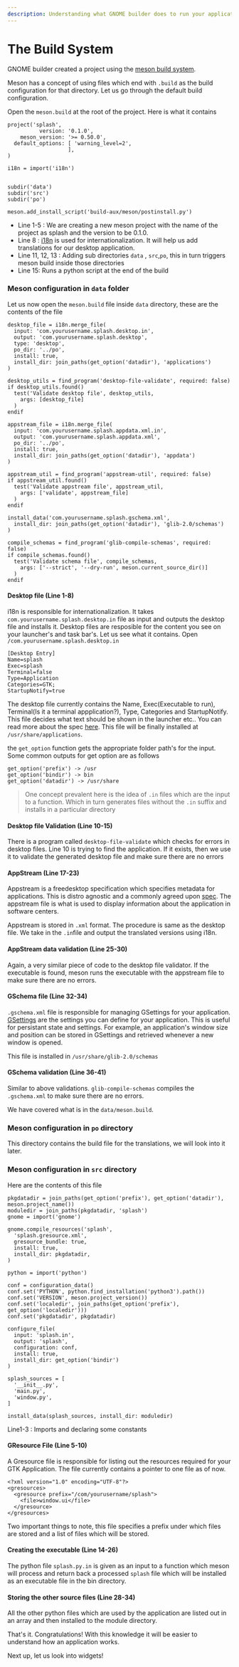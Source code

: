 ```yaml
---
description: Understanding what GNOME builder does to run your application
---
```


# The Build System

GNOME builder created a project using the [meson build system](https://mesonbuild.com/). 

Meson has a concept of using files which end with `.build` as the build configuration for that directory. Let us go through the default build configuration.

Open the `meson.build` at the root of the project. Here is what it contains

```text
project('splash',  
          version: '0.1.0',
    meson_version: '>= 0.50.0',
  default_options: [ 'warning_level=2',
                   ],
)

i18n = import('i18n')


subdir('data')
subdir('src')
subdir('po')

meson.add_install_script('build-aux/meson/postinstall.py')
```

* Line 1-5 : We are creating a new meson project with the name of the project as splash and the version to be 0.1.0.
* Line 8 : [i18n](https://www.wikiwand.com/en/Internationalization_and_localization) is used for internationalization. It will help us add translations for our desktop application.
* Line 11, 12, 13 : Adding sub directories `data` , `src`,`po`, this in turn triggers meson build inside those directories
* Line 15: Runs a python script at the end of the build

### Meson configuration in `data` folder

Let us now open the `meson.build` file inside `data` directory, these are the contents of the file

```text
desktop_file = i18n.merge_file(
  input: 'com.yourusername.splash.desktop.in',
  output: 'com.yourusername.splash.desktop',
  type: 'desktop',
  po_dir: '../po',
  install: true,
  install_dir: join_paths(get_option('datadir'), 'applications')
)

desktop_utils = find_program('desktop-file-validate', required: false)
if desktop_utils.found()
  test('Validate desktop file', desktop_utils,
    args: [desktop_file]
  )
endif

appstream_file = i18n.merge_file(
  input: 'com.yourusername.splash.appdata.xml.in',
  output: 'com.yourusername.splash.appdata.xml',
  po_dir: '../po',
  install: true,
  install_dir: join_paths(get_option('datadir'), 'appdata')
)

appstream_util = find_program('appstream-util', required: false)
if appstream_util.found()
  test('Validate appstream file', appstream_util,
    args: ['validate', appstream_file]
  )
endif

install_data('com.yourusername.splash.gschema.xml',
  install_dir: join_paths(get_option('datadir'), 'glib-2.0/schemas')
)

compile_schemas = find_program('glib-compile-schemas', required: false)
if compile_schemas.found()
  test('Validate schema file', compile_schemas,
    args: ['--strict', '--dry-run', meson.current_source_dir()]
  )
endif
```

#### Desktop file \(Line 1-8\)

i18n is responsible for internationalization. It takes `com.yourusername.splash.desktop.in` file as input and outputs the desktop file and installs it. Desktop files are resposible for the content you see on your launcher's and task bar's. Let us see what it contains. Open `/com.yourusername.splash.desktop.in` 

```text
[Desktop Entry]
Name=splash
Exec=splash
Terminal=false
Type=Application
Categories=GTK;
StartupNotify=true
```

The desktop file currently contains the Name, Exec\(Executable to run\), Terminal\(Is it a terminal appplication?\), Type, Categories and StartupNotify. This file decides what text should be shown in the launcher etc.. You can read more about the spec [here](https://developer.gnome.org/desktop-entry-spec/). This file will be finally installed at `/usr/share/applications`.

the `get_option` function gets the appropriate folder path's for the input. Some common outputs for get option are as follows

```text
get_option('prefix') -> /usr
get_option('bindir') -> bin
get_option('datadir') -> /usr/share
```

> One concept prevalent here is the idea of `.in` files which are the input to a function. Which in turn generates files without the `.in` suffix and installs in a particular directory

#### Desktop file Validation \(Line 10-15\)

There is a program called `desktop-file-validate` which checks for errors in desktop files. Line 10 is trying to find the application. If it exists, then we use it to validate the generated desktop file and make sure there are no errors

#### AppStream \(Line 17-23\)

Appstream is a freedesktop specification which specifies metadata for applications. This is distro agnostic and a commonly agreed upon [spec](https://www.freedesktop.org/software/appstream/docs/). The appstream file is what is used to display information about the application in software centers. 

Appstream is stored in `.xml` format. The procedure is same as the desktop file. We take in the `.in`file and output the translated versions using i18n.

#### AppStream data validation \(Line 25-30\)

Again, a very similar piece of code to the desktop file validator. If the executable is found, meson runs the executable with the appstream file to make sure there are no errors.

#### GSchema file \(Line 32-34\)

`.gschema.xml` file is responsible for managing GSettings for your application. [GSettings](https://developer.gnome.org/GSettings/) are the settings you can define for your application. This is useful for persistant state and settings. For example, an application's window size and position can be stored in GSettings and retrieved whenever a new window is opened.

This file is installed in `/usr/share/glib-2.0/schemas`

#### GSchema validation \(Line 36-41\)

Similar to above validations. `glib-compile-schemas` compiles the `.gschema.xml` to make sure there are no errors.

We have covered what is in the `data/meson.build`. 

### Meson configuration in `po` directory

This directory contains the build file for the translations, we will look into it later.

### Meson configuration in `src` directory

Here are the contents of this file

```text
pkgdatadir = join_paths(get_option('prefix'), get_option('datadir'), meson.project_name())
moduledir = join_paths(pkgdatadir, 'splash')
gnome = import('gnome')

gnome.compile_resources('splash',
  'splash.gresource.xml',
  gresource_bundle: true,
  install: true,
  install_dir: pkgdatadir,
)

python = import('python')

conf = configuration_data()
conf.set('PYTHON', python.find_installation('python3').path())
conf.set('VERSION', meson.project_version())
conf.set('localedir', join_paths(get_option('prefix'), get_option('localedir')))
conf.set('pkgdatadir', pkgdatadir)

configure_file(
  input: 'splash.in',
  output: 'splash',
  configuration: conf,
  install: true,
  install_dir: get_option('bindir')
)

splash_sources = [
  '__init__.py',
  'main.py',
  'window.py',
]

install_data(splash_sources, install_dir: moduledir)
```

Line1-3 : Imports and declaring some constants

#### GResource File \(Line 5-10\)

A Gresource file is responsible for listing out the resources required for your GTK Application. The file currently contains a pointer to one file as of now. 

```text
<?xml version="1.0" encoding="UTF-8"?>
<gresources>
  <gresource prefix="/com/yourusername/splash">
    <file>window.ui</file>
  </gresource>
</gresources>
```

Two important things to note, this file specifies a prefix under which files are stored and a list of files which will be stored.

#### Creating the executable \(Line 14-26\)

The python file `splash.py.in` is given as an input to a function which meson will process and return back a processed `splash` file which will be installed as an executable file in the bin directory. 

#### Storing the other source files \(Line 28-34\)

All the other python files which are used by the application are listed out in an array and then installed to the module directory.



That's it. Congratulations! With this knowledge it will be easier to understand how an application works. 

Next up, let us look into widgets!


